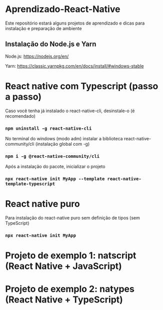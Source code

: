 # Aprendizado-React-Native
Este repositório estará alguns projetos de aprendizado e dicas para instalação e preparação de ambiente

## Instalação do Node.js e Yarn
Node.js: 
https://nodejs.org/en/

Yarn: 
https://classic.yarnpkg.com/en/docs/install/#windows-stable

# React native com Typescript (passo a passo)

Caso você tenha já instalado o react-native-cli, desinstale-o (é recomendado)

### `npm uninstall -g react-native-cli`

No terminal do windows (modo adm) instalar a biblioteca react-native-community/cli (instalação global com -g)
### `npm i -g @react-native-community/cli`


Após a instalação do pacote, inicializar o projeto
### `npx react-native init MyApp --template react-native-template-typescript`

# React native puro

Para instalação do react-native puro sem definição de tipos (sem TypeScript)
### `npx react-native init MyApp`

# Projeto de exemplo 1: natscript (React Native + JavaScript)

# Projeto de exemplo 2: natypes (React Native + TypeScript)